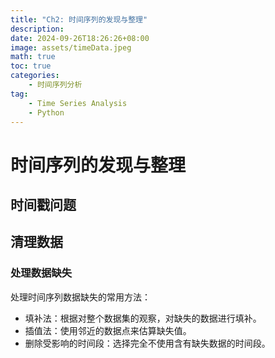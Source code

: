 ```yaml
---
title: "Ch2: 时间序列的发现与整理"
description: 
date: 2024-09-26T18:26:26+08:00
image: assets/timeData.jpeg
math: true
toc: true
categories:
    - 时间序列分析
tag:
    - Time Series Analysis
    - Python
---
```


# 时间序列的发现与整理
## 时间戳问题

## 清理数据
### 处理数据缺失

处理时间序列数据缺失的常用方法：
- 填补法：根据对整个数据集的观察，对缺失的数据进行填补。
- 插值法：使用邻近的数据点来估算缺失值。
- 删除受影响的时间段：选择完全不使用含有缺失数据的时间段。


